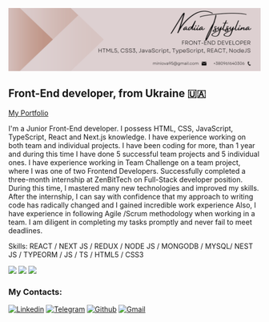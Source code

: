![Header](https://github.com/nadiia-tsytsylina/nadiia-tsytsylina/blob/main/banner.png?raw=true)

## Front-End developer, from Ukraine 🇺🇦

[My Portfolio](https://nadiia-tsytsylina.github.io/portfolio/)

I'm a Junior Front-End developer. I possess HTML, CSS, JavaScript, TypeScript, React and Next.js knowledge. I have experience working on both team and individual projects.
I have been coding for more, than 1 year and during this time I have done 5 successful team projects and 5 individual ones. 
I have experience working in Team Challenge on a team project, where I was one of two Frontend Developers.
Successfully completed a three-month internship at ZenBitTech on Full-Stack developer position. During this time, I mastered many new technologies and improved my skills. After the internship, I can say with confidence that my approach to writing code has radically changed and I gained incredible work experience
Also, I have experience in following Agile /Scrum methodology when working in a team. I am diligent in completing my tasks promptly and never fail to meet deadlines.

Skills: REACT / NEXT JS / REDUX / NODE JS / MONGODB / MYSQL/ NEST JS / TYPEORM / JS / TS / HTML5 / CSS3


![](http://github-profile-summary-cards.vercel.app/api/cards/profile-details?username=nadiia-tsytsylina&theme=buefy)
![](http://github-profile-summary-cards.vercel.app/api/cards/most-commit-language?username=nadiia-tsytsylina&theme=buefy)
![](http://github-profile-summary-cards.vercel.app/api/cards/stats?username=nadiia-tsytsylina&theme=buefy)

### My Contacts:

[![Linkedin](https://img.shields.io/badge/LinkedIn-0077B5?style=for-the-badge&logo=linkedin&logoColor=white)](https://www.linkedin.com/in/nadiia-tsytsylina/) 
[![Telegram](https://img.shields.io/badge/Telegram-2CA5E0?style=for-the-badge&logo=telegram&logoColor=white)](https://t.me/Nadiia_tsytsylina) 
[![Github](https://img.shields.io/badge/GitHub-100000?style=for-the-badge&logo=github&logoColor=white)](https://github.com/nadiia-tsytsylina) 
[![Gmail](https://img.shields.io/badge/Gmail-D14836?style=for-the-badge&logo=gmail&logoColor=white)](mailto:miniova95@gmail.com)




<!--
## Front-End developer [HTML5, CSS3, JavaScript, React, Redux, Next.js]

[![Top Langs](https://github-readme-stats.vercel.app/api/top-langs/?username=nadiia-tsytsylina&layout=compact)](https://github.com/nadiia-tsytsylina/github-readme-stats)

profile views: ![](https://komarev.com/ghpvc/?username=your-github-nadiia-tsytsylina&color=f8d3d5)

[![trophy](https://github-profile-trophy.vercel.app/?username=nadiia-tsytsylina)](https://github.com/nadiia-tsytsylina/github-profile-trophy)

**nadiia-tsytsylina/nadiia-tsytsylina** is a ✨ _special_ ✨ repository because its `README.md` (this file) appears on your GitHub profile.

Here are some ideas to get you started:

- 🔭 I’m currently working on ...
- 🌱 I’m currently learning ...
- 👯 I’m looking to collaborate on ...
- 🤔 I’m looking for help with ...
- 💬 Ask me about ...
- 📫 How to reach me: ...
- 😄 Pronouns: ...
- ⚡ Fun fact: ...
-->
